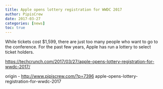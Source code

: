 ```yaml
---
title: Apple opens lottery registration for WWDC 2017
author: PipisCrew
date: 2017-03-27
categories: [news]
toc: true
---
```


While tickets cost $1,599, there are just too many people who want to go to the conference. For the past few years, Apple has run a lottery to select ticket holders.

https://techcrunch.com/2017/03/27/apple-opens-lottery-registration-for-wwdc-2017/

origin - http://www.pipiscrew.com/?p=7396 apple-opens-lottery-registration-for-wwdc-2017